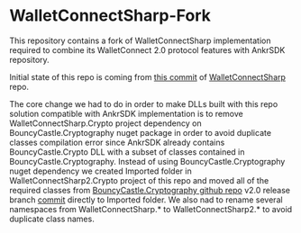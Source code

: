 # WalletConnectSharp-Fork
This repository contains a fork of WalletConnectSharp implementation required to combine its WalletConnect 2.0 protocol features with AnkrSDK repository. 

Initial state of this repo is coming from [this commit](https://github.com/WalletConnect/WalletConnectSharp/commit/b9265e866179e33b7b853f03c7fc79047f1cbb1f) of [WalletConnectSharp](https://github.com/WalletConnect/WalletConnectSharp) repo.

The core change we had to do in order to make DLLs built with this repo solution compatible with AnkrSDK implementation is to remove WalletConnectSharp.Crypto project dependency on BouncyCastle.Cryptography nuget package in order to avoid duplicate classes compilation error since AnkrSDK already contains BouncyCastle.Crypto DLL with a subset of classes contained in BouncyCastle.Cryptography. Instead of using BouncyCastle.Cryptography nuget dependency we created Imported folder in WalletConnectSharp2.Crypto project of this repo and moved all of the required classes from [BouncyCastle.Cryptography github repo](https://github.com/bcgit/bc-csharp) v2.0 release branch [commit](https://github.com/bcgit/bc-csharp/4f800b4d3229a011a8126d4aea698a3e14d0dd53) directly to Imported folder. We also nad to rename several namespaces from WalletConnectSharp.* to WalletConnectSharp2.* to avoid duplicate class names.
